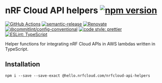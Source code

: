 # nRF Cloud API helpers [![npm version](https://img.shields.io/npm/v/@hello.nrfcloud.com/nrfcloud-api-helpers.svg)](https://www.npmjs.com/package/@hello.nrfcloud.com/nrfcloud-api-helpers)

[![GitHub Actions](https://github.com/hello-nrfcloud/nrfcloud-api-helpers/workflows/Test%20and%20Release/badge.svg)](https://github.com/hello-nrfcloud/nrfcloud-api-helpers/actions)
[![semantic-release](https://img.shields.io/badge/%20%20%F0%9F%93%A6%F0%9F%9A%80-semantic--release-e10079.svg)](https://github.com/semantic-release/semantic-release)
[![Renovate](https://img.shields.io/badge/renovate-enabled-brightgreen.svg)](https://renovatebot.com)
[![@commitlint/config-conventional](https://img.shields.io/badge/%40commitlint-config--conventional-brightgreen)](https://github.com/conventional-changelog/commitlint/tree/master/@commitlint/config-conventional)
[![code style: prettier](https://img.shields.io/badge/code_style-prettier-ff69b4.svg)](https://github.com/prettier/prettier/)
[![ESLint: TypeScript](https://img.shields.io/badge/ESLint-TypeScript-blue.svg)](https://github.com/typescript-eslint/typescript-eslint)

Helper functions for integrating nRF Cloud APIs in AWS lambdas written in
TypeScript.

## Installation

    npm i --save --save-exact @hello.nrfcloud.com/nrfcloud-api-helpers
